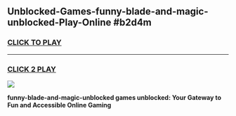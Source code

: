 
## Unblocked-Games-funny-blade-and-magic-unblocked-Play-Online #b2d4m
<h3>
<a href="https://news.freeplayer.one?title=funny-blade-and-magic-unblocked&ref=3">CLICK TO PLAY</a></h3>
<hr>

<h3>
<a href="https://news.freeplayer.one?title=funny-blade-and-magic-unblocked&ref=3">CLICK 2 PLAY</a>
  
</h3>

<a href="https://news.freeplayer.one?title=funny-blade-and-magic-unblocked&ref=3"><img src="https://clearcache.store/games.png"></a>


**funny-blade-and-magic-unblocked games unblocked: Your Gateway to Fun and Accessible Online Gaming**
